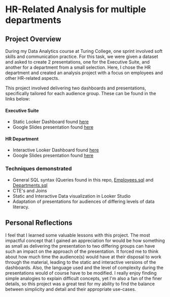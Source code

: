 # HR-Related Analysis for multiple departments

## Project Overview
During my Data Analytics course at Turing College, one sprint involved soft skills and communication practice. For this task, we were given a dataset and asked to create 2 presentations, one for the Executive Suite, and another for a department from a small selection. Here, I chose the HR department and created an analysis project with a focus on employees and other HR-related aspects.

This project involved delivering two dashboards and presentations, specifically tailored for each audience group. These can be found in the links below:

#### Executive Suite
* Static Looker Dashboard found [here](https://lookerstudio.google.com/reporting/3eee2625-4f42-4e9e-bbd3-01c4ca3d5864)
* Google Slides presentation found [here](https://docs.google.com/presentation/d/18G1f8xqKkNzZJb5_jpPK9qmzBxFhKom0ebzBglPXF2E/edit?usp=sharing)

#### HR Department
* Interactive Looker Dashboard found [here](https://lookerstudio.google.com/reporting/0b08e297-8d26-4712-b56c-cf585f275af7)
* Google Slides presentation found [here](https://docs.google.com/presentation/d/1gYHXTqVqdyq-SeEWNigezQsd0GM5zpED1rO8eZwuBog/edit?usp=sharing)

### Techniques demonstrated

* General SQL syntax (Queries found in this repo, [Employees.sql](https://github.com/LuMaJe/HR-Exec-Analysis/blob/main/employees.sql) and [Departments.sql](https://github.com/LuMaJe/HR-Exec-Analysis/blob/main/departments.sql)
* CTE's and Joins
* Static and Interactive Data visualization in Looker Studio
* Adaptation of presentations for audiences of differing levels of data literacy.

## Personal Reflections

I feel that I learned some valuable lessons with this project. The most impactful concept that I gained an appreciation for would be how something as small as delivering the presentation to two differing groups can have such an impact on the approach of the presentation. It forced me to think about how much time the audience(s) would have at their disposal to work through the material, leading to the static and interactive versions of the dashboards. Also, the language used and the level of complexity during the presentations would of course have to be modified. I really enjoy finding simple analogies to explain difficult concepts, yet I'm also a fan of the finer details, so this project was a great test for my ability to find the balance between simplicity and detail and their appropriate use-cases.
